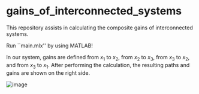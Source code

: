 # gains_of_interconnected_systems
This repository assists in calculating the composite gains of interconnected systems.


Run ``main.mlx'' by using MATLAB!


In our system, gains are defined from $x_1$ to $x_2$, from $x_2$ to $x_3$, from $x_3$ to $x_2$, and from $x_3$ to $x_1$. 
After performing the calculation, the resulting paths and gains are shown on the right side. 

![image](https://github.com/EXPSIN/gains_of_interconnected_systems/assets/28443522/de4727b1-ee9b-403f-bf64-1fd56bb688d1)
